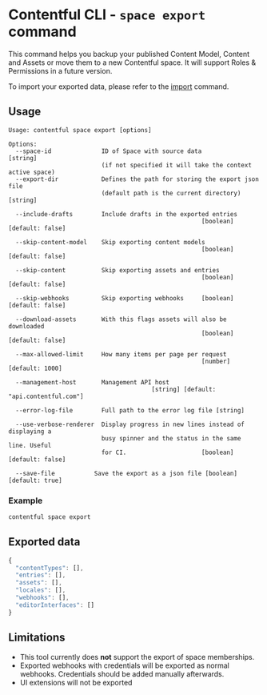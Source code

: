 # Contentful CLI - `space export` command

This command helps you backup your published Content Model, Content and Assets or move them to a new Contentful space. It will support Roles & Permissions in a future version.

To import your exported data, please refer to the [import](../import) command.

## Usage

```
Usage: contentful space export [options]

Options:
  --space-id              ID of Space with source data                  [string]
                          (if not specified it will take the context active space)
  --export-dir            Defines the path for storing the export json file
                          (default path is the current directory)       [string]

  --include-drafts        Include drafts in the exported entries
                                                      [boolean] [default: false]

  --skip-content-model    Skip exporting content models
                                                      [boolean] [default: false]

  --skip-content          Skip exporting assets and entries
                                                      [boolean] [default: false]

  --skip-webhooks         Skip exporting webhooks     [boolean] [default: false]

  --download-assets       With this flags assets will also be downloaded
                                                      [boolean] [default: false]

  --max-allowed-limit     How many items per page per request
                                                      [number] [default: 1000]

  --management-host       Management API host
                                        [string] [default: "api.contentful.com"]

  --error-log-file        Full path to the error log file [string]

  --use-verbose-renderer  Display progress in new lines instead of displaying a
                          busy spinner and the status in the same line. Useful
                          for CI.                     [boolean] [default: false]

  --save-file           Save the export as a json file [boolean] [default: true]

```

### Example

```sh
contentful space export
```

## Exported data

```js
{
  "contentTypes": [],
  "entries": [],
  "assets": [],
  "locales": [],
  "webhooks": [],
  "editorInterfaces": []
}
```

## Limitations

- This tool currently does **not** support the export of space memberships.
- Exported webhooks with credentials will be exported as normal webhooks. Credentials should be added manually afterwards.
- UI extensions will not be exported
